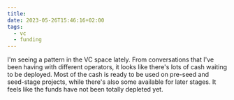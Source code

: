 ```yaml
---
title: 
date: 2023-05-26T15:46:16+02:00
tags:
  - vc
  - funding
---
```


I'm seeing a pattern in the VC space lately. From conversations that I've been having with different operators, it looks like there's lots of cash waiting to be deployed. Most of the cash is ready to be used on pre-seed and seed-stage projects, while there's also some available for later stages. It feels like the funds have not been totally depleted yet.